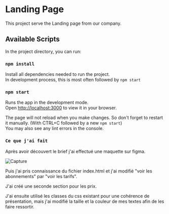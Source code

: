 # Landing Page

This project serve the Landing page from our company.

## Available Scripts

In the project directory, you can run:

### `npm install`

Install all dependencies needed to run the project.\
In development process, this is most often followed by `npm start`

### `npm start`

Runs the app in the development mode.\
Open [http://localhost:3000](http://localhost:3000) to view it in your browser.

The page will not reload when you make changes. So don't forget to restart it manually. (With CTRL+C followed by a new `npm start`)\
You may also see any lint errors in the console.

### `Ce que j'ai fait`

Après avoir découvert le brief j'ai effectué une maquette sur figma.

![Capture](https://github.com/CharlotteCharrier/brief-01/assets/158159781/117c001d-b095-443e-8fb0-fa15612cf3ec)


Puis j'ai pris connaissance du fichier index.html et j'ai modifié "voir les abonnements" par "voir les tarifs".

J'ai créé une seconde section pour les prix.

J'ai ensuite utilisé les classes du css existant pour une cohérence de présentation, mais j'ai modifié la taille et la couleur de mes textes afin de les faire ressortir.
